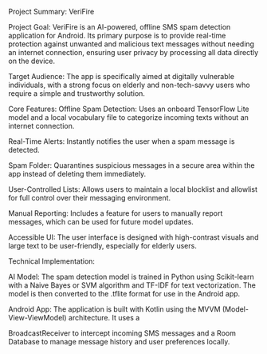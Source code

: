 Project Summary: VeriFire

Project Goal:
VeriFire is an AI-powered, offline SMS spam detection application for Android. Its primary purpose is to provide real-time protection against unwanted and malicious text messages without needing an internet connection, ensuring user privacy by processing all data directly on the device.

Target Audience:
The app is specifically aimed at digitally vulnerable individuals, with a strong focus on elderly and non-tech-savvy users who require a simple and trustworthy solution.

Core Features:
Offline Spam Detection: Uses an onboard TensorFlow Lite model and a local vocabulary file to categorize incoming texts without an internet connection.

Real-Time Alerts: Instantly notifies the user when a spam message is detected.

Spam Folder: Quarantines suspicious messages in a secure area within the app instead of deleting them immediately.

User-Controlled Lists: Allows users to maintain a local blocklist and allowlist for full control over their messaging environment.

Manual Reporting: Includes a feature for users to manually report messages, which can be used for future model updates.

Accessible UI: The user interface is designed with high-contrast visuals and large text to be user-friendly, especially for elderly users.

Technical Implementation:

AI Model: The spam detection model is trained in Python using Scikit-learn with a Naive Bayes or SVM algorithm and TF-IDF for text vectorization. The model is then converted to the 
.tflite format for use in the Android app.

Android App: The application is built with Kotlin using the MVVM (Model-View-ViewModel) architecture. It uses a 

BroadcastReceiver to intercept incoming SMS messages and a Room Database to manage message history and user preferences locally.
